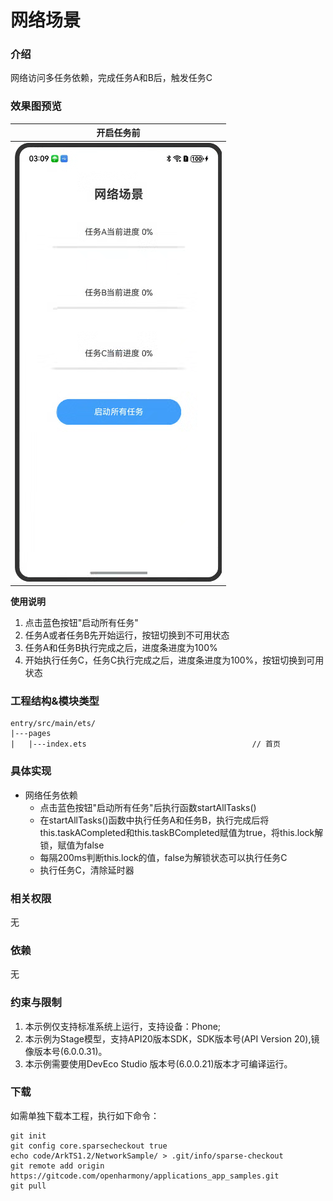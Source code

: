
# 网络场景

### 介绍
网络访问多任务依赖，完成任务A和B后，触发任务C

### 效果图预览
| 开启任务前                                                    |  
|----------------------------------------------------------|
| ![main](entry/src/main/resources/base/media/network.png) |

**使用说明**
1. 点击蓝色按钮"启动所有任务"
2. 任务A或者任务B先开始运行，按钮切换到不可用状态
3. 任务A和任务B执行完成之后，进度条进度为100%
4. 开始执行任务C，任务C执行完成之后，进度条进度为100%，按钮切换到可用状态


### 工程结构&模块类型

   ```
   entry/src/main/ets/
|---pages
|   |---index.ets                                     // 首页
   ```

### 具体实现

* 网络任务依赖
    *  点击蓝色按钮"启动所有任务"后执行函数startAllTasks()
	*  在startAllTasks()函数中执行任务A和任务B，执行完成后将this.taskACompleted和this.taskBCompleted赋值为true，将this.lock解锁，赋值为false
	*  每隔200ms判断this.lock的值，false为解锁状态可以执行任务C
	*  执行任务C，清除延时器


### 相关权限

无

### 依赖

无

### 约束与限制

1. 本示例仅支持标准系统上运行，支持设备：Phone;
2. 本示例为Stage模型，支持API20版本SDK，SDK版本号(API Version 20),镜像版本号(6.0.0.31)。
3. 本示例需要使用DevEco Studio 版本号(6.0.0.21)版本才可编译运行。

### 下载

如需单独下载本工程，执行如下命令：

```
git init
git config core.sparsecheckout true
echo code/ArkTS1.2/NetworkSample/ > .git/info/sparse-checkout
git remote add origin https://gitcode.com/openharmony/applications_app_samples.git
git pull
```